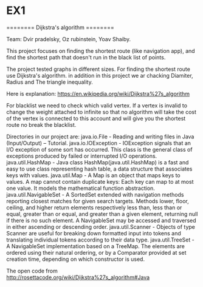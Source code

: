 # EX1
======== Dijkstra's algorithm ========

Team:  Dvir pradelsky, Oz rubinstein, Yoav Shaiby.

This project focuses on finding the shortest route (like navigation app), and find the shortest path that doesn't run in the black list of points.

The project tested graphs in different sizes.
For finding the shortest route use Dijkstra's algorithm.
in addition in this project we ar chacking Diamiter, Radius and The triangle inequality.


Here is explanation: https://en.wikipedia.org/wiki/Dijkstra%27s_algorithm

For blacklist we need to check which valid vertex.
If a vertex is invalid to change the weight attached to infinite so that no algorithm will take the cost of the vertex is connected to this account and will give you the shortest route no break the blacklist.

Directories in our project are: java.io.File - Reading and writing files in Java (Input/Output) – Tutorial. java.io.IOException - IOException signals that an I/O exception of some sort has occurred. This class is the general class of exceptions produced by failed or interrupted I/O operations. java.util.HashMap - Java class HashMap(java.util.HashMap) is a fast and easy to use class representing hash table, a data structure that associates keys with values. java.util.Map - A Map is an object that maps keys to values. A map cannot contain duplicate keys: Each key can map to at most one value. It models the mathematical function abstraction. java.util.NavigableSet - A SortedSet extended with navigation methods reporting closest matches for given search targets. Methods lower, floor, ceiling, and higher return elements respectively less than, less than or equal, greater than or equal, and greater than a given element, returning null if there is no such element. A NavigableSet may be accessed and traversed in either ascending or descending order. java.util.Scanner - Objects of type Scanner are useful for breaking down formatted input into tokens and translating individual tokens according to their data type. java.util.TreeSet - A NavigableSet implementation based on a TreeMap. The elements are ordered using their natural ordering, or by a Comparator provided at set creation time, depending on which constructor is used.



The open code from http://rosettacode.org/wiki/Dijkstra%27s_algorithm#Java

